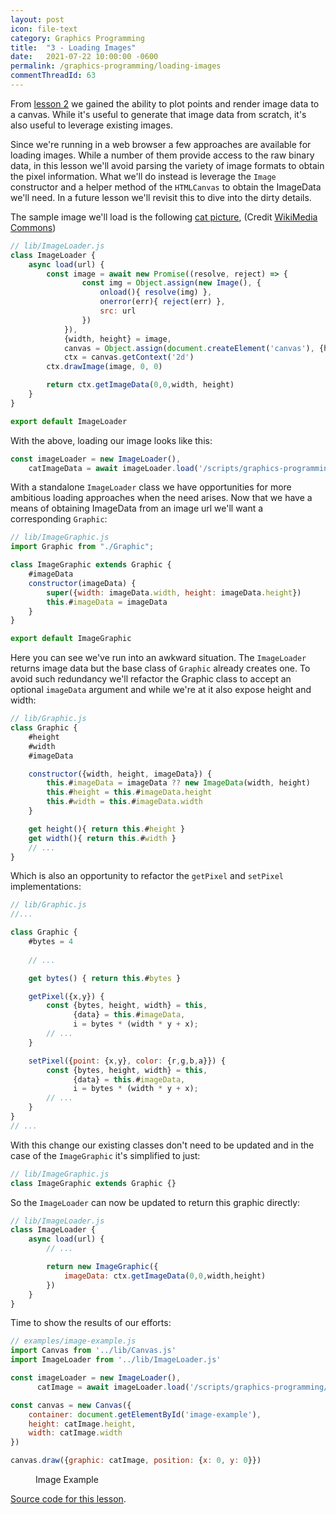 ```yaml
---
layout: post
icon: file-text
category: Graphics Programming
title:  "3 - Loading Images"
date:   2021-07-22 10:00:00 -0600
permalink: /graphics-programming/loading-images
commentThreadId: 63
---
```


From [lesson 2](/graphics-programming/plotting-points) we gained the ability to plot points and render image data to a canvas.
While it's useful to generate that image data from scratch, it's also useful to leverage existing images.

Since we're running in a web browser a few approaches are available for loading images. While a number of them provide access to the raw binary data,
in this lesson we'll avoid parsing the variety of image formats to obtain the pixel information. What we'll
do instead is leverage the `Image` constructor and a helper method of the `HTMLCanvas` to obtain the ImageData we'll need. In a future lesson
we'll revisit this to dive into the dirty details.

The sample image we'll load is the following [cat picture](/scripts/graphics-programming/lesson3/assets/cat-cropped.jpg),
(Credit [WikiMedia Commons](https://commons.wikimedia.org/wiki/File:June_odd-eyed-cat_cropped.jpg))

```js
// lib/ImageLoader.js
class ImageLoader {
    async load(url) {
        const image = await new Promise((resolve, reject) => {
                const img = Object.assign(new Image(), {
                    onload(){ resolve(img) },
                    onerror(err){ reject(err) },
                    src: url
                })
            }),
            {width, height} = image,
            canvas = Object.assign(document.createElement('canvas'), {height, width}),
            ctx = canvas.getContext('2d')
        ctx.drawImage(image, 0, 0)

        return ctx.getImageData(0,0,width, height)
    }
}

export default ImageLoader
```

With the above, loading our image looks like this:

```js
const imageLoader = new ImageLoader(),
    catImageData = await imageLoader.load('/scripts/graphics-programming/lesson3/assets/cat-cropped.jpg')
```

With a standalone `ImageLoader` class we have opportunities for more ambitious loading approaches when the need arises.
Now that we have a means of obtaining ImageData from an image url we'll want a corresponding `Graphic`:

```js
// lib/ImageGraphic.js
import Graphic from "./Graphic";

class ImageGraphic extends Graphic {
    #imageData
    constructor(imageData) {
        super({width: imageData.width, height: imageData.height})
        this.#imageData = imageData
    }
}

export default ImageGraphic
```

Here you can see we've run into an awkward situation. The `ImageLoader` returns image data but the base class of `Graphic`
already creates one. To avoid such redundancy we'll refactor the Graphic class to accept an optional `imageData` argument
and while we're at it also expose height and width:

```js
// lib/Graphic.js
class Graphic {
    #height
    #width
    #imageData

    constructor({width, height, imageData}) {
        this.#imageData = imageData ?? new ImageData(width, height)
        this.#height = this.#imageData.height
        this.#width = this.#imageData.width
    }

    get height(){ return this.#height }
    get width(){ return this.#width }
    // ...
}
```

Which is also an opportunity to refactor the `getPixel` and `setPixel` implementations:

```js
// lib/Graphic.js
//...

class Graphic {
    #bytes = 4
    
    // ...

    get bytes() { return this.#bytes }

    getPixel({x,y}) {
        const {bytes, height, width} = this,
              {data} = this.#imageData,
              i = bytes * (width * y + x);
        // ...
    }

    setPixel({point: {x,y}, color: {r,g,b,a}}) {
        const {bytes, height, width} = this,
              {data} = this.#imageData,
              i = bytes * (width * y + x);
        // ...
    }
}
// ...
```

With this change our existing classes don't need to be updated and in the case of the `ImageGraphic` it's simplified to just:

```js
// lib/ImageGraphic.js
class ImageGraphic extends Graphic {}
```

So the `ImageLoader` can now be updated to return this graphic directly:

```js
// lib/ImageLoader.js
class ImageLoader {
    async load(url) {
        // ...

        return new ImageGraphic({
            imageData: ctx.getImageData(0,0,width,height)
        })
    }
}
```

Time to show the results of our efforts:

```js
// examples/image-example.js
import Canvas from '../lib/Canvas.js'
import ImageLoader from '../lib/ImageLoader.js'

const imageLoader = new ImageLoader(),
      catImage = await imageLoader.load('/scripts/graphics-programming/lesson3/assets/cat-cropped.jpg')

const canvas = new Canvas({
    container: document.getElementById('image-example'),
    height: catImage.height,
    width: catImage.width
})

canvas.draw({graphic: catImage, position: {x: 0, y: 0}})
```

<figure id="image-example">
    <figcaption>Image Example</figcaption>
</figure>
<script type="module" src="/scripts/graphics-programming/lesson3/examples/image-example.js"></script>

[Source code for this lesson](https://github.com/thenewobjective/thenewobjective.github.io/tree/master/scripts/graphics-programming/lesson3).
